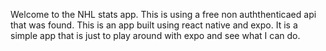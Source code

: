 Welcome to the NHL stats app. This is using a free non auththenticaed api that was found.
This is an app built using react native and expo. It is a simple app that is just to play around with expo and see what I can do.
